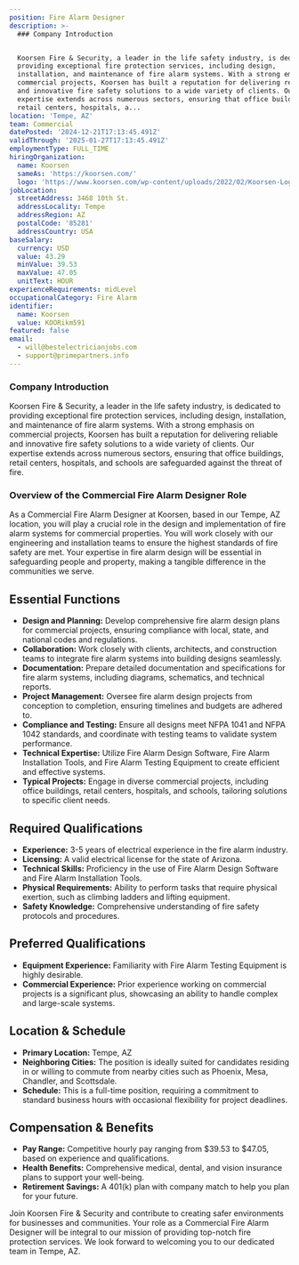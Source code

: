 ```yaml
---
position: Fire Alarm Designer
description: >-
  ### Company Introduction


  Koorsen Fire & Security, a leader in the life safety industry, is dedicated to
  providing exceptional fire protection services, including design,
  installation, and maintenance of fire alarm systems. With a strong emphasis on
  commercial projects, Koorsen has built a reputation for delivering reliable
  and innovative fire safety solutions to a wide variety of clients. Our
  expertise extends across numerous sectors, ensuring that office buildings,
  retail centers, hospitals, a...
location: 'Tempe, AZ'
team: Commercial
datePosted: '2024-12-21T17:13:45.491Z'
validThrough: '2025-01-27T17:13:45.491Z'
employmentType: FULL_TIME
hiringOrganization:
  name: Koorsen
  sameAs: 'https://koorsen.com/'
  logo: 'https://www.koorsen.com/wp-content/uploads/2022/02/Koorsen-Logo.svg'
jobLocation:
  streetAddress: 3468 10th St.
  addressLocality: Tempe
  addressRegion: AZ
  postalCode: '85281'
  addressCountry: USA
baseSalary:
  currency: USD
  value: 43.29
  minValue: 39.53
  maxValue: 47.05
  unitText: HOUR
experienceRequirements: midLevel
occupationalCategory: Fire Alarm
identifier:
  name: Koorsen
  value: KOORikm591
featured: false
email:
  - will@bestelectricianjobs.com
  - support@primepartners.info
---
```




### Company Introduction

Koorsen Fire & Security, a leader in the life safety industry, is dedicated to providing exceptional fire protection services, including design, installation, and maintenance of fire alarm systems. With a strong emphasis on commercial projects, Koorsen has built a reputation for delivering reliable and innovative fire safety solutions to a wide variety of clients. Our expertise extends across numerous sectors, ensuring that office buildings, retail centers, hospitals, and schools are safeguarded against the threat of fire.

### Overview of the Commercial Fire Alarm Designer Role

As a Commercial Fire Alarm Designer at Koorsen, based in our Tempe, AZ location, you will play a crucial role in the design and implementation of fire alarm systems for commercial properties. You will work closely with our engineering and installation teams to ensure the highest standards of fire safety are met. Your expertise in fire alarm design will be essential in safeguarding people and property, making a tangible difference in the communities we serve.

## Essential Functions

- **Design and Planning:** Develop comprehensive fire alarm design plans for commercial projects, ensuring compliance with local, state, and national codes and regulations.
- **Collaboration:** Work closely with clients, architects, and construction teams to integrate fire alarm systems into building designs seamlessly.
- **Documentation:** Prepare detailed documentation and specifications for fire alarm systems, including diagrams, schematics, and technical reports.
- **Project Management:** Oversee fire alarm design projects from conception to completion, ensuring timelines and budgets are adhered to.
- **Compliance and Testing:** Ensure all designs meet NFPA 1041 and NFPA 1042 standards, and coordinate with testing teams to validate system performance.
- **Technical Expertise:** Utilize Fire Alarm Design Software, Fire Alarm Installation Tools, and Fire Alarm Testing Equipment to create efficient and effective systems.
- **Typical Projects:** Engage in diverse commercial projects, including office buildings, retail centers, hospitals, and schools, tailoring solutions to specific client needs.

## Required Qualifications

- **Experience:** 3-5 years of electrical experience in the fire alarm industry.
- **Licensing:** A valid electrical license for the state of Arizona.
- **Technical Skills:** Proficiency in the use of Fire Alarm Design Software and Fire Alarm Installation Tools.
- **Physical Requirements:** Ability to perform tasks that require physical exertion, such as climbing ladders and lifting equipment.
- **Safety Knowledge:** Comprehensive understanding of fire safety protocols and procedures.

## Preferred Qualifications

- **Equipment Experience:** Familiarity with Fire Alarm Testing Equipment is highly desirable.
- **Commercial Experience:** Prior experience working on commercial projects is a significant plus, showcasing an ability to handle complex and large-scale systems.

## Location & Schedule

- **Primary Location:** Tempe, AZ
- **Neighboring Cities:** The position is ideally suited for candidates residing in or willing to commute from nearby cities such as Phoenix, Mesa, Chandler, and Scottsdale.
- **Schedule:** This is a full-time position, requiring a commitment to standard business hours with occasional flexibility for project deadlines.

## Compensation & Benefits

- **Pay Range:** Competitive hourly pay ranging from $39.53 to $47.05, based on experience and qualifications.
- **Health Benefits:** Comprehensive medical, dental, and vision insurance plans to support your well-being.
- **Retirement Savings:** A 401(k) plan with company match to help you plan for your future.

Join Koorsen Fire & Security and contribute to creating safer environments for businesses and communities. Your role as a Commercial Fire Alarm Designer will be integral to our mission of providing top-notch fire protection services. We look forward to welcoming you to our dedicated team in Tempe, AZ.
